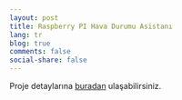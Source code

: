 ```yaml
---
layout: post
title: Raspberry PI Hava Durumu Asistanı
lang: tr
blog: true
comments: false
social-share: false
---
```


Proje detaylarına [buradan](https://github.com/omerfarukakdag/Raspberry-PI-Weather-Assistant) ulaşabilirsiniz.